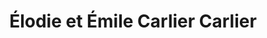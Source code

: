 ---
title: "Élodie et Émile Carlier Carlier"
url: /bieville-beuville/elodie-et-emile-carlier-carlier/
shop: Bäckerei
---